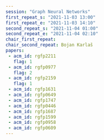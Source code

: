 ```yaml
---
session: "Graph Neural Networks"
first_repeat_s: "2021-11-03 13:00" 
first_repeat_e: "2021-11-03 14:10" 
second_repeat_s: "2021-11-04 01:00" 
second_repeat_e: "2021-11-04 02:10"
chair_first_repeat: 
chair_second_repeat: Bojan Karlaš
papers:
 - acm_id: rgfp2211
   flag: 1
 - acm_id: rgfp0977
   flag: 2
 - acm_id: rgfp2159
   flag: 1
 - acm_id: rgfp1631
 - acm_id: rgfp0649
 - acm_id: rgfp1747
 - acm_id: rgfp0446
 - acm_id: rgfp1687
 - acm_id: rgfp1599
 - acm_id: rgfp0958
 - acm_id: rgfp0609
---
```

